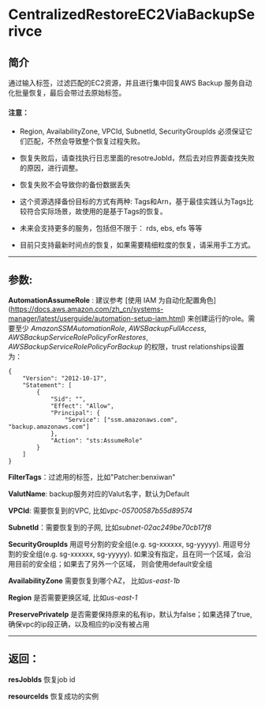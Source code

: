 # CentralizedRestoreEC2ViaBackupSerivce

## 简介
通过输入标签，过滤匹配的EC2资源，并且进行集中回复AWS Backup 服务自动化批量恢复，最后会带过去原始标签。

#### 注意： 

* Region, AvailabilityZone, VPCId, SubnetId,  SecurityGroupIds 必须保证它们匹配，不然会导致整个恢复过程失败。

* 恢复失败后，请查找执行日志里面的resotreJobId，然后去对应界面查找失败的原因，进行调整。

* 恢复失败不会导致你的备份数据丢失

* 这个资源选择备份目标的方式有两种: Tags和Arn，基于最佳实践认为Tags比较符合实际场景，故使用的是基于Tags的恢复。

* 未来会支持更多的服务，包括但不限于： rds, ebs, efs 等等

* 目前只支持最新时间点的恢复，如果需要精细粒度的恢复，请采用手工方式。

---

## 参数:

**AutomationAssumeRole** :  建议参考 [使用 IAM 为自动化配置角色] (https://docs.aws.amazon.com/zh_cn/systems-manager/latest/userguide/automation-setup-iam.html) 来创建运行的role。需要至少 *AmazonSSMAutomationRole*, *AWSBackupFullAccess*, *AWSBackupServiceRolePolicyForRestores*, *AWSBackupServiceRolePolicyForBackup* 的权限，trust relationships设置为：
```
{
    "Version": "2012-10-17",
    "Statement": [
        {
            "Sid": "",
            "Effect": "Allow",
            "Principal": {
                "Service": ["ssm.amazonaws.com", "backup.amazonaws.com"]
            },
            "Action": "sts:AssumeRole"
        }
    ]
}
```
**FilterTags**：过滤用的标签，比如"Patcher:benxiwan"

**ValutName**:  backup服务对应的Valut名字，默认为Default

**VPCId**: 需要恢复到的VPC, 比如*vpc-05700587b55d89574*

**SubnetId**：需要恢复到的子网, 比如*subnet-02ac249be70cb17f8*

**SecurityGroupIds** 用逗号分割的安全组(e.g. sg-xxxxxx, sg-yyyyy). 用逗号分割的安全组(e.g. sg-xxxxxx, sg-yyyyy). 如果没有指定，且在同一个区域，会沿用目前的安全组；如果去了另外一个区域， 则会使用default安全组

**AvailabilityZone**  需要恢复到哪个AZ， 比如*us-east-1b*

**Region** 是否需要更换区域, 比如*us-east-1*

**PreservePrivateIp** 是否需要保持原来的私有ip，默认为false；如果选择了true, 确保vpc的ip段正确，以及相应的ip没有被占用

---

## 返回：

**resJobIds** 恢复job id

**resourceIds** 恢复成功的实例

